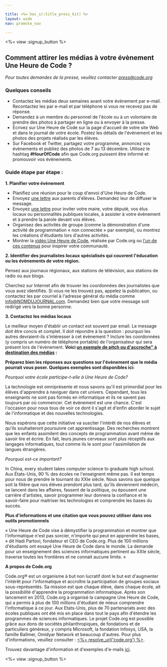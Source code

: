 ```yaml
---

title: <%= hoc_s(:title_press_kit) %>
layout: wide
nav: promote_nav

---
```


<%= view :signup_button %>

## Comment attirer les médias à votre évènement Une Heure de Code ?

*Pour toutes demandes de la presse, veuillez contacter <press@code.org>*

### Quelques conseils

  * Contactez les médias deux semaines avant votre événement par e-mail. Recontactez les par e-mail et par téléphone si vous ne recevez pas de réponse.
  * Demandez à un membre du personnel de l'école ou à un volontaire de prendre des photos à partager en ligne ou à envoyer à la presse.
  * Écrivez sur Une Heure de Code sur la page d'accueil de votre site Web et dans le journal de votre école. Postez les détails de l'évènement et les photos des projets réalisés par les élèves.
  * Sur Facebook et Twitter, partagez votre programme, annoncez vos évènements et publiez des photos de 7 au 13 décembre. Utilisez le hashtag **#HourOfCode** afin que Code.org puissent être informé et promouvoir vos évènements.

### Guide étape par étape :

**1. Planifier votre évènement**

  * Planifiez une réunion pour le coup d'envoi d'Une Heure de Code.
  * Envoyez [une lettre](<%= resolve_url('/promote/resources#sample-emails') %>) aux parents d'élèves. Demandez leur de diffuser le message.
  * Envoyez [une lettre](<%= resolve_url('/promote/resources#sample-emails') %>) pour inviter votre maire, votre député, vos élus locaux ou personnalités publiques locales, à assister à votre évènement et à prendre la parole devant vos élèves.
  * Organisez des activités de groupe (comme la démonstration d'une activité de programmation « non connectée » par exemple), ou montrez les créations d'étudiants lors d'autres activités.
  * Montrer la [vidéo Une Heure de Code](<%= resolve_url('/') %>), réalisée par Code.org ou [l'un de ces contenus](<%= resolve_url('/promote/resources#videos') %>) pour inspirer votre communauté.

**2. Identifier des journalistes locaux spécialisés qui couvrent l'éducation ou les évènements de votre région.**

Pensez aux journaux régionaux, aux stations de télévision, aux stations de radio ou aux blogs.

Cherchez sur Internet afin de trouver les coordonnées des journalistes que vous avez identifiés. Si vous ne les trouvez pas, appelez la publication, ou contactez les par courriel à l'adresse général du média comme info@NOMDUJOURNAL.com. Demandez bien que votre message soit redirigé vers la bonne personne.

**3. Contactez les médias locaux**

Le meilleur moyen d'établir un contact est souvent par email. Le message doit être concis et complet. Il doit répondre à la question : pourquoi les autres devraient-ils s'intéresser à cet évènement ? Inclure les coordonnées (y compris un numéro de téléphone portable) de l'organisateur qui sera présent lors de l'évènement. **Voici [un exemple de pitch ou d'accroche" à destination des médias](<%= resolve_url('/promote/resources#sample-emails') %>) :**

**Préparez bien les réponses aux questions sur l'évènement que le média pourrait vous poser. Quelques exemples sont disponibles ici:**

*Pourquoi votre école participe-t-elle à Une Heure de Code?*

La technologie est omniprésente et nous savons qu'il est primordial pour les élèves d'apprendre à naviguer dans cet univers. Cependant, tous les enseignants ne sont pas formés en informatique et ils ne savent pas toujours par où commencer. Cet évènement est une chance. C'est l'occasion pour nous tous de voir ce dont il s'agit et d'enfin aborder le sujet de l'informatique et des nouvelles technologies.

Nous espérons que cette initiative va susciter l'intérêt de nos élèves et qu'ils souhaiteront poursuivre cet apprentissage. Des recherches montrent que les enfants assimilent des concepts de programmation avant même de savoir lire et écrire. En fait, leurs jeunes cerveaux sont plus réceptifs aux langages informatiques, tout comme ils le sont pour l'assimilation de langues étrangères.

*Pourquoi est-ce important?*

In China, every student takes computer science to graduate high school. Aux États-Unis, 90 % des écoles ne l'enseignent même pas. Il est temps pour nous de prendre le tournant du XXIe siècle. Nous savons que quelque soit la filière que nos élèves prendont plus tard, qu'ils deviennent médecin, se lancent dans les affaires, fassent de la politique, ou épousent une carrière d'artistes, savoir programmer leur donnera la confiance et le savoir-faire pour maitriser les technologies et comprendre les bases du succès.

**Plus d'informations et une citation que vous pouvez utiliser dans vos outils promotionnels**

« Une Heure de Code vise à démystifier la programmation et montrer que l'informatique n'est pas sorcier, n'importe qui peut en apprendre les bases, » dit Hadi Partovi, fondateur et CEO de Code.org. Plus de 100 millions d'étudiants ont essayé Une Heure de Code dans le monde. La demande pour un enseignement des sciences informatiques pertinent au XXIe siècle, traverse toutes les frontières et ne connait aucune limite. »

**A propos de Code.org**

Code.org® est un organisme à but non lucratif dont le but est d'augmenter l'intérêt pour l'informatique et accroître la participation de groupes sociaux sous-représentés. Sa mission est que chaque élève, dans chaque école, ait la possibilité d'apprendre la programmation informatique. Après son lancement en 2013, Code.org a organisé la campagne Une Heure de Code, qui a permis à plus de 100 millions d'étudiant de mieux comprendre l'informatique à ce jour. Aux Etats-Unis, plus de 70 partenariats avec des écoles publiques ont été mis en place dans tout le pays afin d'étendre les programmes de sciences informatiques. Le projet Code.org est possible grâce aux dons de sociétés philanthropiques, de fondations et de particuliers généreux, y compris Microsoft, la fondation Infosys, USA, la famille Ballmer, Omidyar Network et beaucoup d'autres. Pour plus d'informations, veuillez consulter : [<%= resolve_url('code.org') %>](<%= resolve_url('https://code.org') %>).

  
Trouvez davantage d'information et d'exemples d'e-mails [ici](<%= resolve_url('/promote') %>).

<%= view :signup_button %>